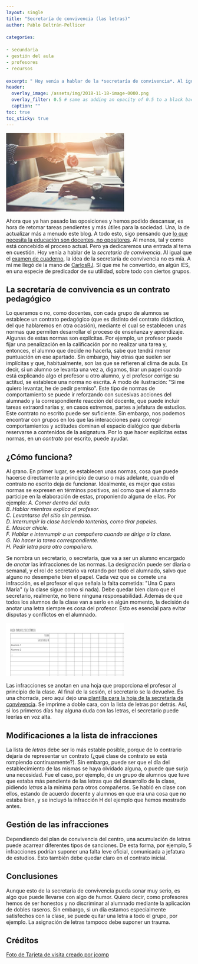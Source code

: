 ```yaml
--- 
layout: single 
title: "Secretaría de convivencia (las letras)" 
author: Pablo Beltrán-Pellicer 

categories:
 
- secundaria 
- gestión del aula 
- profesores 
- recursos 

excerpt: " Hoy venía a hablar de la *secretaría de convivencia*. Al igual que el examen de cuaderno, la idea no es mía..."
header:
  overlay_image: /assets/img/2018-11-18-image-0000.png
  overlay_filter: 0.5 # same as adding an opacity of 0.5 to a black background
  caption: ""
toc: true
toc_sticky: true
---
```


![](/assets/img/2018-07-30-image-0000.jpg)

Ahora que ya han pasado las oposiciones y hemos podido descansar, es hora de retomar tareas pendientes y más útiles para la sociedad. Una, la de actualizar más a menudo este blog. A todo esto, sigo pensando que [lo que necesita la educación son docentes, no opositores](http://www.tierradenumeros.com/2017/10/si-apostamos-por-la-innovacion-y-la.html). Al menos, tal y como está concebido el proceso actual. Pero ya dedicaremos una entrada al tema en cuestión.   Hoy venía a hablar de la *secretaría de convivencia*. Al igual que el [examen de cuaderno](http://www.tierradenumeros.com/2017/09/examen-de-cuaderno.html), la idea de la secretaría de convivencia no es mía. A mí me llegó de la mano de [CarlosRJ](https://twitter.com/es3a10). Sí que me he convertido, en algún IES, en una especie de predicador de su utilidad, sobre todo con ciertos grupos.  

## La secretaría de convivencia es un contrato pedagógico

Lo queramos o no, como docentes, con cada grupo de alumnos se establece un contrato pedagógico (que es distinto del contrato didáctico, del que hablaremos en otra ocasión), mediante el cual se establecen unas normas que permiten desarrollar el proceso de enseñanza y aprendizaje. Algunas de estas normas son explícitas. Por ejemplo, un profesor puede fijar una penalización en la calificación por no realizar una tarea y, entonces, el alumno que decide no hacerla, sabe que tendrá menor puntuación en ese apartado. Sin embargo, hay otras que suelen ser implícitas y que, habitualmente, son las que se refieren al clima de aula. Es decir, si un alumno se levanta una vez a, digamos, tirar un papel cuando está explicando algo el profesor u otro alumno, y el profesor corrige su actitud, se establece una norma no escrita. A modo de ilustración: "Si me quiero levantar, he de pedir permiso". Este tipo de normas de comportamiento se puede ir reforzando con sucesivas acciones del alumnado y la correspondiente reacción del docente, que puede incluir tareas extraordinarias y, en casos extremos, partes a jefatura de estudios. 
 Este contrato no escrito puede ser suficiente. Sin embargo, nos podemos encontrar con grupos en los que las interacciones para corregir comportamientos y actitudes dominan el espacio dialógico que debería reservarse a contenidos de la asignatura. Por lo que hacer explícitas estas normas, en un *contrato* por escrito, puede ayudar.  

## ¿Cómo funciona?

Al grano. En primer lugar, se establecen unas normas, cosa que puede hacerse directamente a principio de curso o más adelante, cuando el contrato no escrito deja de funcionar. Idealmente, es mejor que estas normas se expresen en términos positivos, así como que el alumnado participe en la elaboración de estas, proponiendo alguna de ellas. Por ejemplo:  *A. Comer dentro del aula.*   
*B. Hablar mientras explica el profesor.*   
*C. Levantarse del sitio sin permiso.*   
*D. Interrumpir la clase haciendo tonterías, como tirar papeles.*   
*E. Mascar chicle.*   
*F. Hablar e interrumpir a un compañero cuando se dirige a la clase.*   
*G. No hacer la tarea correspondiente.*  
*H. Pedir letra para otro compañero.*  

  

Se nombra un secretario, o secretaria, que va a ser un alumno encargado de *anotar* las infracciones de las normas. La designación puede ser diaria o semanal, y el rol de secretario va rotando por todo el alumnado, salvo que alguno no desempeñe bien el papel. Cada vez que se comete una infracción, es el profesor el que señala la falta cometida: "Una C para María" (y la clase sigue como si nada). Debe quedar bien claro que el secretario, realmente, no tiene ninguna responsabilidad. Además de que todos los alumnos de la clase van a serlo en algún momento, la decisión de anotar una letra siempre es cosa del profesor. Esto es esencial para evitar disputas y conflictos en el alumnado.   

![](/assets/img/2018-07-30-image-0001.png)

Las infracciones se anotan en una hoja que proporciona el profesor al principio de la clase. Al final de la sesión, el secretario se la devuelve. Es una chorrada, pero aquí dejo una [plantilla para la hoja de la secretaría de convivencia](https://docs.google.com/document/d/1k2htmYOVBtOFyiX9ZSdK9LxL276AF2EISfS3W0n42X4/edit?usp=sharing). Se imprime a doble cara, con la lista de letras por detrás. Así, si los primeros días hay alguna duda con las letras, el secretario puede leerlas en voz alta.  

## Modificaciones a la lista de infracciones

La lista de *letras* debe ser lo más estable posible, porque de lo contrario dejaría de representar un contrato (¿qué clase de contrato se está rompiendo continuamente?). Sin embargo, puede ser que el día del establecimiento de las mismas se haya olvidado alguna, o puede que surja una necesidad. Fue el caso, por ejemplo, de un grupo de alumnos que tuve que estaba más pendiente de las letras que del desarrollo de la clase, pidiendo *letras* a la mínima para otros compañeros. Se habló en clase con ellos, estando de acuerdo docente y alumnos en que era una cosa que no estaba bien, y se incluyó la infracción H del ejemplo que hemos mostrado antes. 

## Gestión de las infracciones

Dependiendo del plan de convivencia del centro, una acumulación de letras puede acarrear diferentes tipos de sanciones. De esta forma, por ejemplo, 5 infracciones podrían suponer una falta leve oficial, comunicada a jefatura de estudios. Esto también debe quedar claro en el contrato inicial. 

## Conclusiones

Aunque esto de la secretaría de convivencia pueda sonar muy serio, es algo que puede llevarse con algo de humor. Quiero decir, como profesores hemos de ser honestos y no discriminar al alumnado mediante la aplicación de dobles raseros. Sin embargo, si un día estamos especialmente satisfechos con la clase, se puede quitar una letra a todo el grupo, por ejemplo. La asignación de letras tampoco debe suponer un trauma.

  

## Créditos
[Foto de Tarjeta de visita creado por jcomp](https://www.freepik.es/foto-gratis/de-negocios-del-apreton-de-manos-trato-de-felicitacion-en-el-trabajo_1024706.htm)</span>
